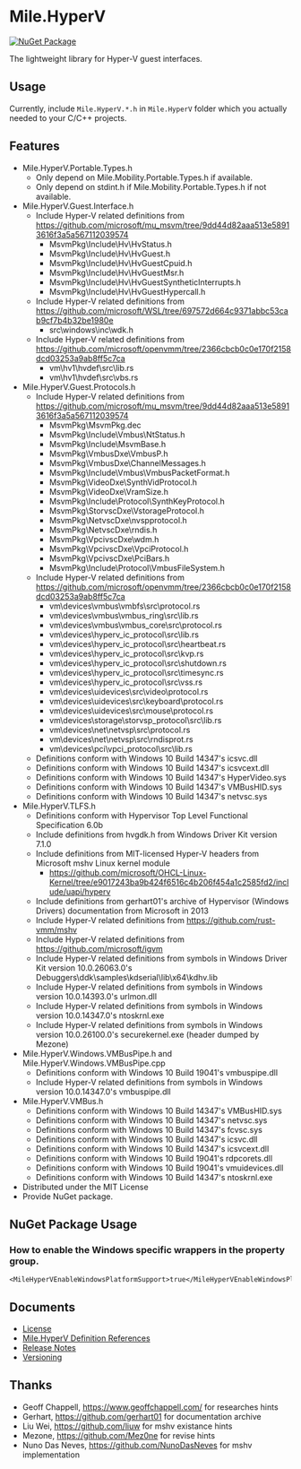 ﻿# Mile.HyperV

[![NuGet Package](https://img.shields.io/nuget/vpre/Mile.HyperV)](https://www.nuget.org/packages/Mile.HyperV)

The lightweight library for Hyper-V guest interfaces.

## Usage

Currently, include `Mile.HyperV.*.h` in `Mile.HyperV` folder which you actually
needed to your C/C++ projects.

## Features

- Mile.HyperV.Portable.Types.h
  - Only depend on Mile.Mobility.Portable.Types.h if available.
  - Only depend on stdint.h if Mile.Mobility.Portable.Types.h if not available.
- Mile.HyperV.Guest.Interface.h
  - Include Hyper-V related definitions from
    https://github.com/microsoft/mu_msvm/tree/9dd44d82aaa513e58913616f3a5a567112039574
    - MsvmPkg\Include\Hv\HvStatus.h
    - MsvmPkg\Include\Hv\HvGuest.h
    - MsvmPkg\Include\Hv\HvGuestCpuid.h
    - MsvmPkg\Include\Hv\HvGuestMsr.h
    - MsvmPkg\Include\Hv\HvGuestSyntheticInterrupts.h
    - MsvmPkg\Include\Hv\HvGuestHypercall.h
  - Include Hyper-V related definitions from
    https://github.com/microsoft/WSL/tree/697572d664c9371abbc53cab9cf7b4b32be1980e
    - src\windows\inc\wdk.h
  - Include Hyper-V related definitions from
    https://github.com/microsoft/openvmm/tree/2366cbcb0c0e170f2158dcd03253a9ab8ff5c7ca
    - vm\hv1\hvdef\src\lib.rs
    - vm\hv1\hvdef\src\vbs.rs
- Mile.HyperV.Guest.Protocols.h
  - Include Hyper-V related definitions from
    https://github.com/microsoft/mu_msvm/tree/9dd44d82aaa513e58913616f3a5a567112039574
    - MsvmPkg\MsvmPkg.dec
    - MsvmPkg\Include\Vmbus\NtStatus.h
    - MsvmPkg\Include\MsvmBase.h
    - MsvmPkg\VmbusDxe\VmbusP.h
    - MsvmPkg\VmbusDxe\ChannelMessages.h
    - MsvmPkg\Include\Vmbus\VmbusPacketFormat.h
    - MsvmPkg\VideoDxe\SynthVidProtocol.h
    - MsvmPkg\VideoDxe\VramSize.h
    - MsvmPkg\Include\Protocol\SynthKeyProtocol.h
    - MsvmPkg\StorvscDxe\VstorageProtocol.h
    - MsvmPkg\NetvscDxe\nvspprotocol.h
    - MsvmPkg\NetvscDxe\rndis.h
    - MsvmPkg\VpcivscDxe\wdm.h
    - MsvmPkg\VpcivscDxe\VpciProtocol.h
    - MsvmPkg\VpcivscDxe\PciBars.h
    - MsvmPkg\Include\Protocol\VmbusFileSystem.h
  - Include Hyper-V related definitions from
    https://github.com/microsoft/openvmm/tree/2366cbcb0c0e170f2158dcd03253a9ab8ff5c7ca
    - vm\devices\vmbus\vmbfs\src\protocol.rs
    - vm\devices\vmbus\vmbus_ring\src\lib.rs
    - vm\devices\vmbus\vmbus_core\src\protocol.rs
    - vm\devices\hyperv_ic_protocol\src\lib.rs
    - vm\devices\hyperv_ic_protocol\src\heartbeat.rs
    - vm\devices\hyperv_ic_protocol\src\kvp.rs
    - vm\devices\hyperv_ic_protocol\src\shutdown.rs
    - vm\devices\hyperv_ic_protocol\src\timesync.rs
    - vm\devices\hyperv_ic_protocol\src\vss.rs
    - vm\devices\uidevices\src\video\protocol.rs
    - vm\devices\uidevices\src\keyboard\protocol.rs
    - vm\devices\uidevices\src\mouse\protocol.rs
    - vm\devices\storage\storvsp_protocol\src\lib.rs
    - vm\devices\net\netvsp\src\protocol.rs
    - vm\devices\net\netvsp\src\rndisprot.rs
    - vm\devices\pci\vpci_protocol\src\lib.rs
  - Definitions conform with Windows 10 Build 14347's icsvc.dll
  - Definitions conform with Windows 10 Build 14347's icsvcext.dll
  - Definitions conform with Windows 10 Build 14347's HyperVideo.sys
  - Definitions conform with Windows 10 Build 14347's VMBusHID.sys
  - Definitions conform with Windows 10 Build 14347's netvsc.sys
- Mile.HyperV.TLFS.h
  - Definitions conform with Hypervisor Top Level Functional Specification 6.0b
  - Include definitions from hvgdk.h from Windows Driver Kit version 7.1.0
  - Include definitions from MIT-licensed Hyper-V headers from Microsoft mshv 
    Linux kernel module
    - https://github.com/microsoft/OHCL-Linux-Kernel/tree/e9017243ba9b424f6516c4b206f454a1c2585fd2/include/uapi/hyperv
  - Include definitions from gerhart01's archive of Hypervisor (Windows Drivers)
    documentation from Microsoft in 2013
  - Include Hyper-V related definitions from https://github.com/rust-vmm/mshv
  - Include Hyper-V related definitions from https://github.com/microsoft/igvm
  - Include Hyper-V related definitions from symbols in Windows Driver Kit
    version 10.0.26063.0's Debuggers\ddk\samples\kdserial\lib\x64\kdhv.lib
  - Include Hyper-V related definitions from symbols in Windows version
    10.0.14393.0's urlmon.dll
  - Include Hyper-V related definitions from symbols in Windows version
    10.0.14347.0's ntoskrnl.exe
  - Include Hyper-V related definitions from symbols in Windows version
    10.0.26100.0's securekernel.exe (header dumped by Mezone)
- Mile.HyperV.Windows.VMBusPipe.h and Mile.HyperV.Windows.VMBusPipe.cpp
  - Definitions conform with Windows 10 Build 19041's vmbuspipe.dll
  - Include Hyper-V related definitions from symbols in Windows version
    10.0.14347.0's vmbuspipe.dll
- Mile.HyperV.VMBus.h
  - Definitions conform with Windows 10 Build 14347's VMBusHID.sys
  - Definitions conform with Windows 10 Build 14347's netvsc.sys
  - Definitions conform with Windows 10 Build 14347's fcvsc.sys
  - Definitions conform with Windows 10 Build 14347's icsvc.dll
  - Definitions conform with Windows 10 Build 14347's icsvcext.dll
  - Definitions conform with Windows 10 Build 19041's rdpcorets.dll
  - Definitions conform with Windows 10 Build 19041's vmuidevices.dll
  - Definitions conform with Windows 10 Build 14347's ntoskrnl.exe
- Distributed under the MIT License
- Provide NuGet package.

## NuGet Package Usage

### How to enable the Windows specific wrappers in the property group.

```
<MileHyperVEnableWindowsPlatformSupport>true</MileHyperVEnableWindowsPlatformSupport>
```

## Documents

- [License](License.md)
- [Mile.HyperV Definition References](References/ReadMe.md)
- [Release Notes](ReleaseNotes.md)
- [Versioning](Versioning.md)

## Thanks

- Geoff Chappell, https://www.geoffchappell.com/ for researches hints
- Gerhart, https://github.com/gerhart01 for documentation archive
- Liu Wei, https://github.com/liuw for mshv existance hints
- Mezone, https://github.com/Mez0ne for revise hints
- Nuno Das Neves, https://github.com/NunoDasNeves for mshv implementation
